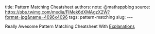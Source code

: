 title: Pattern Matching Cheatsheet
authors: 
note: @mathsppblog
source: https://pbs.twimg.com/media/FIMek6dXMAgzX2W?format=jpg&name=4096x4096
tags: pattern-matching
slug: ---

Really Awesome Pattern Matching Cheatsheet With [Explanations](https://mathspp.com/blog/pydonts/pattern-matching-tutorial-for-pythonic-code)

